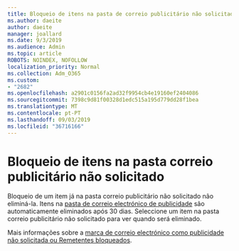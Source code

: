 ```yaml
---
title: Bloqueio de itens na pasta de correio publicitário não solicitado
ms.author: daeite
author: daeite
manager: joallard
ms.date: 9/3/2019
ms.audience: Admin
ms.topic: article
ROBOTS: NOINDEX, NOFOLLOW
localization_priority: Normal
ms.collection: Adm_O365
ms.custom:
- "2682"
ms.openlocfilehash: a2901c0156fa2ad32f9954cb4e19160ef2404086
ms.sourcegitcommit: 7398c9d81f00328d1edc515a195d779dd28f1bea
ms.translationtype: MT
ms.contentlocale: pt-PT
ms.lasthandoff: 09/03/2019
ms.locfileid: "36716166"
---
```

# <a name="blocking-items-in-your-junk-email-folder"></a>Bloqueio de itens na pasta correio publicitário não solicitado

Bloqueio de um item já na pasta correio publicitário não solicitado não eliminá-la. Itens na [pasta de correio electrónico de publicidade](https://outlook.live.com/mail/junkemail) são automaticamente eliminados após 30 dias. Seleccione um item na pasta correio publicitário não solicitado para ver quando será eliminado.

Mais informações sobre a [marca de correio electrónico como publicidade não solicitada ou Remetentes bloqueados](https://support.office.com/article/a3ece97b-82f8-4a5e-9ac3-e92fa6427ae4).